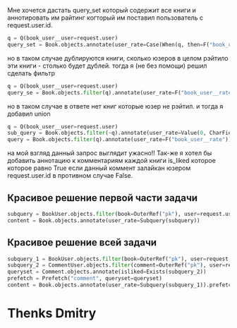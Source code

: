 Мне хочется дастать query_set который содержит все книги и аннотировать им райтинг когторый им поставил пользователь с request.user.id.
``` python
q = Q(book_user__user=request.user)
query_set = Book.objects.annotate(user_rate=Case(When(q, then=F("book_user__rate"))))
```
но в таком случае дублируются книги, сколько юзеров в целом рэйтило эти книги - столько будет дублей.
тогда я (не без помощи) решил сделать фильтр
```python
q = Q(book_user__user=request.user)
query_se = Book.objects.filter(q).annotate(user_rate=F("book_user__rate"))
```
но в таком случае в ответе нет книг которые юзер не рэйтил. и тогда я добавил union
```python
q = Q(book_user__user=request.user)
sub_query = Book.objects.filter(~q).annotate(user_rate=Value(0, CharField()))
query = Book.objects.filter(q).annotate(user_rate=F("book_user__rate")).union(sub_query)
```
на мой взгляд данный запрос выглядит ужасно!! Так-же я хотел бы добавить аннотацию к комментариям каждой книги is_liked
которое которое равно True если данный коммент залайкан юзером request.user.id в противном случае False.

Красивое решение первой части задачи
---
```python
subquery = BookUser.objects.filter(book=OuterRef("pk"), user=request.user).values("rate")
content = Book.objects.annotate(user_rate=Subquery(subquery))
```
Красивое решение всей задачи
---
```python
subquery_1 = BookUser.objects.filter(book=OuterRef("pk"), user=request.user).values("rate")
subquery_2 = CommentUser.objects.filter(comment=OuterRef("pk"), user=request.user)
queryset = Comment.objects.annotate(isliked=Exists(subquery_2))
prefetch = Prefetch("comment", queryset=queryset)
content = Book.objects.annotate(user_rate=Subquery(subquery_1)).prefetch_related(prefetch)
```

# Thenks Dmitry
